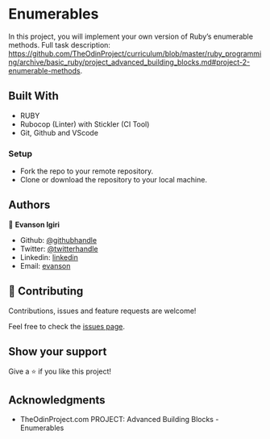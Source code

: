 # Enumerables
In this project, you will implement your own version of Ruby’s enumerable methods. Full task description: https://github.com/TheOdinProject/curriculum/blob/master/ruby_programming/archive/basic_ruby/project_advanced_building_blocks.md#project-2-enumerable-methods.

## Built With

- RUBY
- Rubocop (Linter) with Stickler (CI Tool)
- Git, Github and VScode

### Setup

- Fork the repo to your remote repository.
- Clone or download the repository to your local machine.

## Authors

👤 **Evanson Igiri**

- Github: [@githubhandle](https://github.com/evansinho)
- Twitter: [@twitterhandle](https://twitter.com/iamsinho1304)
- Linkedin: [linkedin](LinkedIn.com/in/evanson-igiri)
- Email: [evanson](mailto:igiri.evanson@gmail.com)


## 🤝 Contributing

Contributions, issues and feature requests are welcome!

Feel free to check the [issues page](https://github.com/evansinho/Enumerables/issues).

## Show your support

Give a ⭐️ if you like this project!

## Acknowledgments

- TheOdinProject.com PROJECT: Advanced Building Blocks - Enumerables
